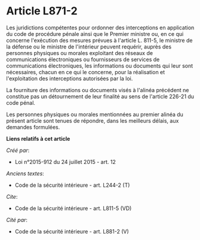# Article L871-2

Les juridictions compétentes pour ordonner des interceptions en application du code de procédure pénale ainsi que le Premier
ministre ou, en ce qui concerne l'exécution des mesures prévues à l'article L. 811-5, le ministre de la défense ou le
ministre de l'intérieur peuvent requérir, auprès des personnes physiques ou morales exploitant des réseaux de communications
électroniques ou fournisseurs de services de communications électroniques, les informations ou documents qui leur sont
nécessaires, chacun en ce qui le concerne, pour la réalisation et l'exploitation des interceptions autorisées par la loi. 

La fourniture des informations ou documents visés à l'alinéa précédent ne constitue pas un détournement de leur finalité au
sens de l'article 226-21 du code pénal. 

Les personnes physiques ou morales mentionnées au premier alinéa du présent article sont tenues de répondre, dans les
meilleurs délais, aux demandes formulées.

**Liens relatifs à cet article**

_Créé par_:

  - Loi n°2015-912 du 24 juillet 2015 - art. 12

_Anciens textes_:

  - Code de la sécurité intérieure - art. L244-2 (T)

_Cite_:

  - Code de la sécurité intérieure - art. L811-5 (VD)

_Cité par_:

  - Code de la sécurité intérieure - art. L881-2 (V)
